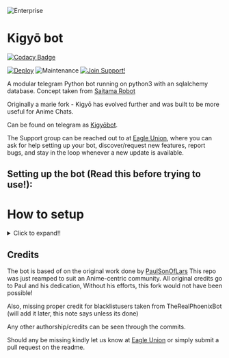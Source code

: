![Enterprise](https://i.imgur.com/IYqzviU.jpg)
# Kigyō bot

[![Codacy Badge](https://api.codacy.com/project/badge/Grade/04423a6d18ab43d396ab738fca5ba804)](https://www.codacy.com/manual/Dank-del/EnterpriseAL?utm_source=github.com&amp;utm_medium=referral&amp;utm_content=Dank-del/EnterpriseAL&amp;utm_campaign=Badge_Grade)

[![Deploy](https://www.herokucdn.com/deploy/button.svg)](https://heroku.com/deploy?template=https://github.com/Dank-del/EnterpriseALRobot) ![Maintenance](https://img.shields.io/badge/Maintained%3F-Yes-green) [![Join Support!](https://img.shields.io/badge/Support%20Chat-EagleUnion-red)](https://t.me/YorktownEagleUnion)


A modular telegram Python bot running on python3 with an sqlalchemy database.
Concept taken from [Saitama Robot](https://github.com/AnimeKaizoku/SaitamaRobot)

Originally a marie fork - Kigyō has evolved further and was built to be more useful for Anime Chats. 

Can be found on telegram as [Kigyōbot](https://t.me/kigyorobot).

The Support group can be reached out to at [Eagle Union](https://t.me/YorktownEagleUnion), where you can ask for help setting up your bot, discover/request new features, report bugs, and stay in the loop whenever a new update is available. 

 

## Setting up the bot (Read this before trying to use!):

# How to setup
<details>
  <summary>Click to expand!! </summary>
  
 
 
 Note: This instruction set is just a copy paste from marie, note that [Eagle Union](https://t.me/YorktownEagleUnion) aims to handle support for @Kigyōbot and now how to setup your own fork, if you find this bit confusing/tough to understand then we recommend you ask a dev, kindly avoid asking how to setup the bot instance in the support chat, it aims to help our own instance of the bot. 
  
  ## Setting up the bot (Read this before trying to use!):
Please make sure to use python3.6, as I cannot guarantee everything will work as expected on older python versions!
This is because markdown parsing is done by iterating through a dict, which are ordered by default in 3.6.

  ### Configuration

There are two possible ways of configuring your bot: a config.py file, or ENV variables.

The prefered version is to use a `config.py` file, as it makes it easier to see all your settings grouped together.
This file should be placed in your `tg_bot` folder, alongside the `__main__.py` file . 
This is where your bot token will be loaded from, as well as your database URI (if you're using a database), and most of 
your other settings.

It is recommended to import sample_config and extend the Config class, as this will ensure your config contains all 
defaults set in the sample_config, hence making it easier to upgrade.

An example `config.py` file could be:
```
from tg_bot.sample_config import Config


class Development(Config):
    OWNER_ID = 254318997  # your telegram ID
    OWNER_USERNAME = "SonOfLars"  # your telegram username
    API_KEY = "your bot api key"  # your api key, as provided by the @botfather
    SQLALCHEMY_DATABASE_URI = 'postgresql://username:password@localhost:5432/database'  # sample db credentials
    MESSAGE_DUMP = '-1234567890' # some group chat that your bot is a member of
    USE_MESSAGE_DUMP = True
    SUDO_USERS = [18673980, 83489514]  # List of id's for users which have sudo access to the bot.
    LOAD = []
    NO_LOAD = ['translation']
```

If you can't have a config.py file (EG on heroku), it is also possible to use environment variables.
The following env variables are supported:
 - `ENV`: Setting this to ANYTHING will enable env variables

 - `TOKEN`: Your bot token, as a string.
 - `OWNER_ID`: An integer of consisting of your owner ID
 - `OWNER_USERNAME`: Your username

 - `DATABASE_URL`: Your database URL
 - `MESSAGE_DUMP`: optional: a chat where your replied saved messages are stored, to stop people deleting their old 
 - `LOAD`: Space separated list of modules you would like to load
 - `NO_LOAD`: Space separated list of modules you would like NOT to load
 - `WEBHOOK`: Setting this to ANYTHING will enable webhooks when in env mode
 messages
 - `URL`: The URL your webhook should connect to (only needed for webhook mode)

 - `SUDO_USERS`: A space separated list of user_ids which should be considered sudo users
 - `SUPPORT_USERS`: A space separated list of user_ids which should be considered support users (can gban/ungban,
 nothing else)
 - `WHITELIST_USERS`: A space separated list of user_ids which should be considered whitelisted - they can't be banned.
 - `DONATION_LINK`: Optional: link where you would like to receive donations.
 - `CERT_PATH`: Path to your webhook certificate
 - `PORT`: Port to use for your webhooks
 - `DEL_CMDS`: Whether to delete commands from users which don't have rights to use that command
 - `STRICT_GBAN`: Enforce gbans across new groups as well as old groups. When a gbanned user talks, he will be banned.
 - `WORKERS`: Number of threads to use. 8 is the recommended (and default) amount, but your experience may vary.
 __Note__ that going crazy with more threads wont necessarily speed up your bot, given the large amount of sql data 
 accesses, and the way python asynchronous calls work.
 - `BAN_STICKER`: Which sticker to use when banning people.
 - `ALLOW_EXCL`: Whether to allow using exclamation marks ! for commands as well as /.

  ### Python dependencies

Install the necessary python dependencies by moving to the project directory and running:

`pip3 install -r requirements.txt`.

This will install all necessary python packages.

  ### Database

If you wish to use a database-dependent module (eg: locks, notes, userinfo, users, filters, welcomes),
you'll need to have a database installed on your system. I use postgres, so I recommend using it for optimal compatibility.

In the case of postgres, this is how you would set up a the database on a debian/ubuntu system. Other distributions may vary.

- install postgresql:

`sudo apt-get update && sudo apt-get install postgresql`

- change to the postgres user:

`sudo su - postgres`

- create a new database user (change YOUR_USER appropriately):

`createuser -P -s -e YOUR_USER`

This will be followed by you needing to input your password.

- create a new database table:

`createdb -O YOUR_USER YOUR_DB_NAME`

Change YOUR_USER and YOUR_DB_NAME appropriately.

- finally:

`psql YOUR_DB_NAME -h YOUR_HOST YOUR_USER`

This will allow you to connect to your database via your terminal.
By default, YOUR_HOST should be 0.0.0.0:5432.

You should now be able to build your database URI. This will be:

`sqldbtype://username:pw@hostname:port/db_name`

Replace sqldbtype with whichever db youre using (eg postgres, mysql, sqllite, etc)
repeat for your username, password, hostname (localhost?), port (5432?), and db name.

  ## Modules
   ### Setting load order.

The module load order can be changed via the `LOAD` and `NO_LOAD` configuration settings.
These should both represent lists.

If `LOAD` is an empty list, all modules in `modules/` will be selected for loading by default.

If `NO_LOAD` is not present, or is an empty list, all modules selected for loading will be loaded.

If a module is in both `LOAD` and `NO_LOAD`, the module will not be loaded - `NO_LOAD` takes priority.

   ### Creating your own modules.

Creating a module has been simplified as much as possible - but do not hesitate to suggest further simplification.

All that is needed is that your .py file be in the modules folder.

To add commands, make sure to import the dispatcher via

`from tg_bot import dispatcher`.

You can then add commands using the usual

`dispatcher.add_handler()`.

Assigning the `__help__` variable to a string describing this modules' available
commands will allow the bot to load it and add the documentation for
your module to the `/help` command. Setting the `__mod_name__` variable will also allow you to use a nicer, user
friendly name for a module.

The `__migrate__()` function is used for migrating chats - when a chat is upgraded to a supergroup, the ID changes, so 
it is necessary to migrate it in the db.

The `__stats__()` function is for retrieving module statistics, eg number of users, number of chats. This is accessed 
through the `/stats` command, which is only available to the bot owner.

## Starting the bot.

Once you've setup your database and your configuration is complete, simply run the bat file(if on windows) or run (linux):

`python3 -m tg_bot`

You can use [nssm](https://nssm.cc/usage) to install the bot as service on windows and set it to restart on /gitpull 
Make sure to edit the start and restart bats to your needs. 
Note: the restart bat requires that User account control be disabled.

For queries or any issues regarding the bot please open an issue ticket or visit us at [Eagle Union](https://t.me/YorktownEagleUnion)
## How to setup on Heroku 
For starters click on this button


[![Deploy](https://www.herokucdn.com/deploy/button.svg)](https://heroku.com/deploy?template=https://github.com/Dank-del/EnterpriseAL)

Fill in all the details , Deploy.
Now go to https://dashboard.heroku.com/apps/(app-name)/resources ( Replace (app-name) with your app name )
Turn on worker dyno (Don't worry It's free :D)
Now send the bot /start , If it doesn't respond go to https://dashboard.heroku.com/apps/(app-name)/settings and remove webhook and port.  
</details>  

## Credits
The bot is based of on the original work done by [PaulSonOfLars](https://github.com/PaulSonOfLars)
This repo was just reamped to suit an Anime-centric community. All original credits go to Paul and his dedication, Without his efforts, this fork would not have been possible!

Also, missing proper credit for blacklistusers taken from TheRealPhoenixBot (will add it later, this note says unless its done)

Any other authorship/credits can be seen through the commits.


Should any be missing kindly let us know at [Eagle Union](https://t.me/YorktownEagleUnion) or simply submit a pull request on the readme.
